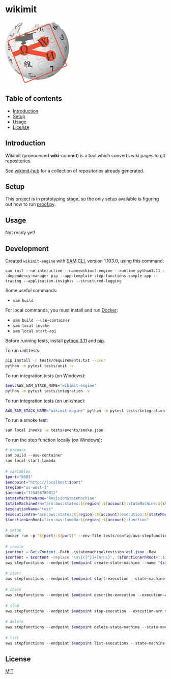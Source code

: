 # wikimit

<a href="https://github.com/wikimit-hub">
  <img src="https://github.com/davidtorosyan/wikimit/raw/main/images/wikimit-logo.png" alt="Logo: wikimit-logo.png" width="200px" height="200px">
</a>

## Table of contents

- [Introduction](#introduction)
- [Setup](#setup)
- [Usage](#usage)
- [License](#license)

## Introduction

Wikimit (pronounced **wiki**-com**mit**) is a tool which converts wiki pages to git repositories.

See [wikimit-hub](https://github.com/wikimit-hub) for a collection of repositories already generated.

## Setup

This project is in prototyping stage, so the only setup available is figuring out how to run [proof.py](src/proof/proof.py).

## Usage

Not ready yet!

## Development

Created `wikimit-engine` with [SAM CLI](https://docs.aws.amazon.com/serverless-application-model/latest/developerguide/install-sam-cli.html), version 1.103.0, using this command:
```
sam init --no-interactive --name=wikimit-engine --runtime python3.11 --dependency-manager pip --app-template step-functions-sample-app --tracing --application-insights --structured-logging
```

Some useful commands:
* `sam build`

For local commands, you must install and run [Docker](https://docs.aws.amazon.com/serverless-application-model/latest/developerguide/install-docker.html):
* `sam build --use-container`
* `sam local invoke`
* `sam local start-api`

Before running tests, install [python 3.11](https://www.python.org/downloads/release/python-3117/) and [pip](https://pip.pypa.io/en/stable/installation/).

To run unit tests:
```sh
pip install -r tests/requirements.txt --user
python -m pytest tests/unit -v
```

To run integration tests (on Windows):
```sh
$env:AWS_SAM_STACK_NAME="wikimit-engine"
python -m pytest tests/integration -v
```

To run integration tests (on unix/mac):
```sh
AWS_SAM_STACK_NAME="wikimit-engine" python -m pytest tests/integration -v
```

To run a smoke test:
```sh
sam local invoke -e tests/events/smoke.json
```

To run the step function locally (on Windows):
```ps1
# prepare
sam build --use-container
sam local start-lambda

# variables
$port="8083"
$endpoint="http://localhost:$port"
$region="us-west-1"
$account="123456789012"
$stateMachineName="RevisionStateMachine"
$stateMachineArn="arn:aws:states:${region}:${account}:stateMachine:${stateMachineName}"
$executionName="test"
$executionArn="arn:aws:states:${region}:${account}:execution:${stateMachineName}:${executionName}"
$functionArnRoot="arn:aws:lambda:${region}:${account}:function"

# setup
docker run -p "${port}:${port}" --env-file tests/config/aws-stepfunctions-local-credentials.txt amazon/aws-stepfunctions-local

# create
$content = Get-Content -Path .\statemachine\revision.asl.json -Raw
$content = $content -replace '\$\{([^}]+)Arn\}', ($functionArnRoot+':$1')
aws stepfunctions --endpoint $endpoint create-state-machine --name "$stateMachineName" --definition "$content" --role-arn "arn:aws:iam::${account}:role/DummyRole"

# start
aws stepfunctions --endpoint $endpoint start-execution --state-machine-arn $stateMachineArn --name $executionName --input '{"title":"Finch"}'

# check
aws stepfunctions --endpoint $endpoint describe-execution --execution-arn $executionArn

# stop
aws stepfunctions --endpoint $endpoint stop-execution --execution-arn $executionArn

# delete
aws stepfunctions --endpoint $endpoint delete-state-machine --state-machine-arn $stateMachineArn

# list
aws stepfunctions --endpoint $endpoint list-executions --state-machine-arn $stateMachineArn --status-filter RUNNING
```

## License
[MIT](https://choosealicense.com/licenses/mit/)
